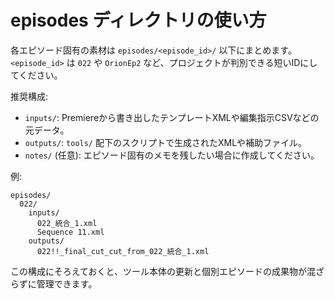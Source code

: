 # episodes ディレクトリの使い方

各エピソード固有の素材は `episodes/<episode_id>/` 以下にまとめます。`<episode_id>` は `022` や `OrionEp2` など、プロジェクトが判別できる短いIDにしてください。

推奨構成:
- `inputs/`: Premiereから書き出したテンプレートXMLや編集指示CSVなどの元データ。
- `outputs/`: `tools/` 配下のスクリプトで生成されたXMLや補助ファイル。
- `notes/` (任意): エピソード固有のメモを残したい場合に作成してください。

例:
```text
episodes/
  022/
    inputs/
      022_統合_1.xml
      Sequence 11.xml
    outputs/
      022!!_final_cut_cut_from_022_統合_1.xml
```

この構成にそろえておくと、ツール本体の更新と個別エピソードの成果物が混ざらずに管理できます。
